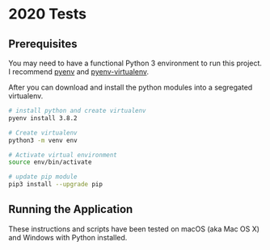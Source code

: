 # **2020 Tests**

## **Prerequisites**

You may need to have a functional Python 3 environment to run this project. I recommend [pyenv](https://github.com/pyenv/pyenv) and [pyenv-virtualenv](https://github.com/pyenv/pyenv-virtualenv).

After you can download and install the python modules into a segregated virtualenv.

```bash
# install python and create virtualenv
pyenv install 3.8.2

# Create virtualenv
python3 -m venv env

# Activate virtual environment
source env/bin/activate

# update pip module
pip3 install --upgrade pip
```

## **Running the Application**

These instructions and scripts have been tested on macOS (aka Mac OS X) and Windows with Python installed.